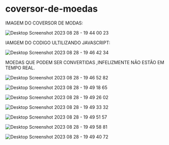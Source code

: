 # coversor-de-moedas
IMAGEM DO COVERSOR DE MODAS:

![Desktop Screenshot 2023 08 28 - 19 44 00 23](https://github.com/Warles-Rodrigues/coversor-de-moedas/assets/130711489/f2c8d203-9f96-4632-84bd-a05dda8a61c7)


IAMGEM DO CODIGO ULTILIZANDO JAVASCRIPT:

![Desktop Screenshot 2023 08 28 - 19 46 42 34](https://github.com/Warles-Rodrigues/coversor-de-moedas/assets/130711489/1264c1ea-0acf-4b99-91f1-52075a79aa7a)



MOEDAS QUE PODEM SER CONVERTIDAS ,INFELIZMENTE NÃO ESTÃO EM TEMPO REAL.

![Desktop Screenshot 2023 08 28 - 19 46 52 82](https://github.com/Warles-Rodrigues/coversor-de-moedas/assets/130711489/eca2f920-002a-484b-9c0a-c0b137aed397)

![Desktop Screenshot 2023 08 28 - 19 49 18 65](https://github.com/Warles-Rodrigues/coversor-de-moedas/assets/130711489/f9721393-12c0-4ef5-8ca8-df0a4a0b36bd)

![Desktop Screenshot 2023 08 28 - 19 49 26 02](https://github.com/Warles-Rodrigues/coversor-de-moedas/assets/130711489/2c072bac-a54a-459d-aa99-8c183d0170e8)

![Desktop Screenshot 2023 08 28 - 19 49 33 32](https://github.com/Warles-Rodrigues/coversor-de-moedas/assets/130711489/8768341e-ac7c-4cf8-9149-741f50393fcb)

![Desktop Screenshot 2023 08 28 - 19 49 51 57](https://github.com/Warles-Rodrigues/coversor-de-moedas/assets/130711489/34885013-887a-44ad-b78d-6c3301141394)

![Desktop Screenshot 2023 08 28 - 19 49 58 81](https://github.com/Warles-Rodrigues/coversor-de-moedas/assets/130711489/035db079-d1ae-412f-b584-731c0e4adabd)

![Desktop Screenshot 2023 08 28 - 19 49 40 72](https://github.com/Warles-Rodrigues/coversor-de-moedas/assets/130711489/4c93e224-99cd-4bdd-af9c-6d613bf6b3df)
